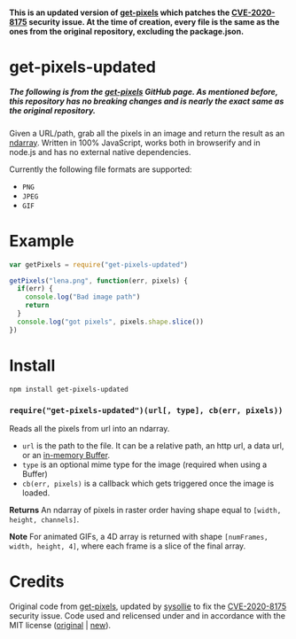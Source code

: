 #### This is an updated version of [get-pixels](https://github.com/scijs/get-pixels) which patches the [CVE-2020-8175](https://github.com/advisories/GHSA-w7q9-p3jq-fmhm) security issue. At the time of creation, every file is the same as the ones from the original repository, excluding the package.json.

# get-pixels-updated
##### The following is from the [get-pixels](https://github.com/scijs/get-pixels) GitHub page. As mentioned before, this repository has no breaking changes and is nearly the exact same as the original repository.

Given a URL/path, grab all the pixels in an image and return the result as an [ndarray](https://github.com/mikolalysenko/ndarray).  Written in 100% JavaScript, works both in browserify and in node.js and has no external native dependencies.

Currently the following file formats are supported:

* `PNG`
* `JPEG`
* `GIF`

Example
=======

```javascript
var getPixels = require("get-pixels-updated")

getPixels("lena.png", function(err, pixels) {
  if(err) {
    console.log("Bad image path")
    return
  }
  console.log("got pixels", pixels.shape.slice())
})
```

Install
=======

    npm install get-pixels-updated

### `require("get-pixels-updated")(url[, type], cb(err, pixels))`
Reads all the pixels from url into an ndarray.

* `url` is the path to the file.  It can be a relative path, an http url, a data url, or an [in-memory Buffer](http://nodejs.org/api/buffer.html).
* `type` is an optional mime type for the image (required when using a Buffer)
* `cb(err, pixels)` is a callback which gets triggered once the image is loaded.

**Returns** An ndarray of pixels in raster order having shape equal to `[width, height, channels]`.

**Note** For animated GIFs, a 4D array is returned with shape `[numFrames, width, height, 4]`, where each frame is a slice of the final array.

Credits
=======
Original code from [get-pixels](https://github.com/scijs/get-pixels), updated by [sysollie](https://github.com/sysollie) to fix the [CVE-2020-8175](https://github.com/advisories/GHSA-w7q9-p3jq-fmhm) security issue. Code used and relicensed under and in accordance with the MIT license ([original](https://github.com/scijs/get-pixels/blob/master/LICENSE) | [new](https://github.com/sysollie/get-pixels-updated/blob/main/LICENSE)).

